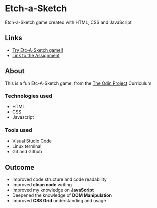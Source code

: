 # Etch-a-Sketch
Etch-a-Sketch game created with HTML, CSS and JavaScript

## Links
- [Try Etc-A-Sketch game!!](https://georgan1987.github.io/Etch-A-Sketch/)
- [Link to the Assignment](https://www.theodinproject.com/lessons/foundations-etch-a-sketch)

## About
This is a fun Etc-A-Sketch game, from the [The Odin Project](https://www.theodinproject.com/) Curriculum.

### Technologies used
* HTML
* CSS 
* Javascript

### Tools used
* Visual Studio Code
* Linux terminal
* Git and Github

## Outcome
* Improved code structure and code readability
* Improved **clean code** writing
* Improved my knowledge on **JavaScript** 
* Deepened the knowledge of **DOM Manipulation** 
* Improved **CSS Grid** understanding and usage
